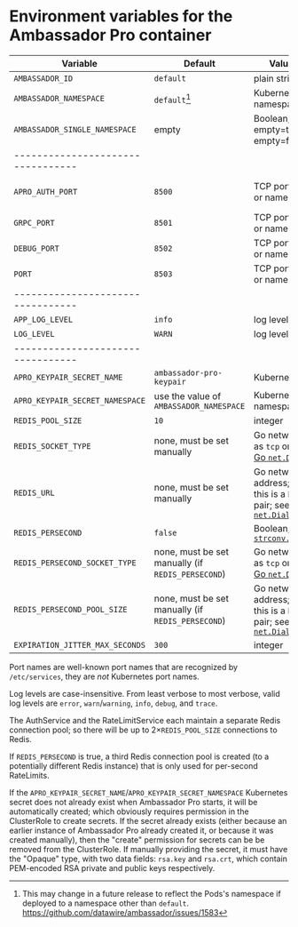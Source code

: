 # Environment variables for the Ambassador Pro container

| Variable                        | Default                                           | Value type                                                                    | Purpose                       |
|---------------------------------|---------------------------------------------------|-------------------------------------------------------------------------------|-------------------------------|
| `AMBASSADOR_ID`                 | `default`                                         | plain string                                                                  | Ambassador                    |
| `AMBASSADOR_NAMESPACE`          | `default`[^1]                                     | Kubernetes namespace                                                          | Ambassador                    |
| `AMBASSADOR_SINGLE_NAMESPACE`   | empty                                             | Boolean; non-empty=true, empty=false                                          | Ambasador                     |
|---------------------------------||||
| `APRO_AUTH_PORT`                | `8500`                                            | TCP port number or name                                                       | Filtering AuthService (gRPC)  |
| `GRPC_PORT`                     | `8501`                                            | TCP port number or name                                                       | RateLimitService (gRPC)       |
| `DEBUG_PORT`                    | `8502`                                            | TCP port number or name                                                       | RateLimitService debug (HTTP) |
| `PORT`                          | `8503`                                            | TCP port number or name                                                       | RateLimitService misc (HTTP)  |
|---------------------------------||||
| `APP_LOG_LEVEL`                 | `info`                                            | log level                                                                     | Filter                        |
| `LOG_LEVEL`                     | `WARN`                                            | log level                                                                     | RateLimit                     |
|---------------------------------||||
| `APRO_KEYPAIR_SECRET_NAME`      | `ambassador-pro-keypair`                          | Kubernetes name                                                               | Filter                        |
| `APRO_KEYPAIR_SECRET_NAMESPACE` | use the value of `AMBASSADOR_NAMESPACE`           | Kubernetes namespace                                                          | Filter                        |
| `REDIS_POOL_SIZE`               | `10`                                              | integer                                                                       | Filter, RateLimit             |
| `REDIS_SOCKET_TYPE`             | none, must be set manually                        | Go network such as `tcp` or `unix`; see [Go `net.Dial`][]                     | Filter, RateLimit             |
| `REDIS_URL`                     | none, must be set manually                        | Go network address; for TCP this is a `host:port` pair; see [Go `net.Dial`][] | Filter, RateLimit             |
| `REDIS_PERSECOND`               | `false`                                           | Boolean; [Go `strconv.ParseBool`][]                                           | RateLimit                     |
| `REDIS_PERSECOND_SOCKET_TYPE`   | none, must be set manually (if `REDIS_PERSECOND`) | Go network such as `tcp` or `unix`; see [Go `net.Dial`][]                     | RateLimit                     |
| `REDIS_PERSECOND_POOL_SIZE`     | none, must be set manually (if `REDIS_PERSECOND`) | Go network address; for TCP this is a `host:port` pair; see [Go `net.Dial`][] | RateLimit                     |
| `EXPIRATION_JITTER_MAX_SECONDS` | `300`                                             | integer                                                                       | RateLimit                     |

<!--

  The following variables are non-overridable in `run.sh`; don't add
  them to the above table.
  
   cmd/amb-sidecar/types/config.go:
    - `RLS_RUNTIME_DIR`

   vendor-ratelimit/src/settings/settings.go:
    - `USE_STATSD`
       * `STATSD_HOST`
       * `STATSD_PORT`
    - `RUNTIME_ROOT`
    - `RUNTIME_SUBDIRECTORY`

-->

Port names are well-known port names that are recognized by
`/etc/services`, they are *not* Kubernetes port names.

Log levels are case-insensitive. From least verbose to most verbose,
valid log levels are `error`, `warn`/`warning`, `info`, `debug`, and
`trace`.

The AuthService and the RateLimitService each maintain a separate
Redis connection pool; so there will be up to 2×`REDIS_POOL_SIZE`
connections to Redis.

If `REDIS_PERSECOND` is true, a third Redis connection pool is created
(to a potentially different Redis instance) that is only used for
per-second RateLimits.

If the `APRO_KEYPAIR_SECRET_NAME`/`APRO_KEYPAIR_SECRET_NAMESPACE`
Kubernetes secret does not already exist when Ambassador Pro starts,
it will be automatically created; which obviously requires permission
in the ClusterRole to create secrets.  If the secret already exists
(either because an earlier instance of Ambassador Pro already created
it, or because it was created manually), then the "create" permission
for secrets can be be removed from the ClusterRole.  If manually
providing the secret, it must have the "Opaque" type, with two data
fields: `rsa.key` and `rsa.crt`, which contain PEM-encoded RSA private
and public keys respectively.

[^1]: This may change in a future release to reflect the Pods's
    namespace if deployed to a namespace other than `default`.
    https://github.com/datawire/ambassador/issues/1583

[Go `net.Dial`]: https://golang.org/pkg/net/#Dial
[Go `strconv.ParseBool`]: https://golang.org/pkg/strconv/#ParseBool
